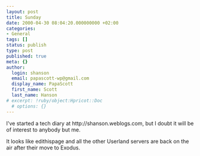 ```yaml
---
layout: post
title: Sunday
date: 2000-04-30 08:04:20.000000000 +02:00
categories:
- General
tags: []
status: publish
type: post
published: true
meta: {}
author:
  login: shanson
  email: papascott-wp@gmail.com
  display_name: PapaScott
  first_name: Scott
  last_name: Hanson
# excerpt: !ruby/object:Hpricot::Doc
  # options: {}
---
```

<p>I've started a tech diary at http://shanson.weblogs.com, but I doubt it will be of interest to anybody but me.</p>
<p>It looks like edithispage and all the other Userland servers are back on the air after their move to Exodus.</p>
